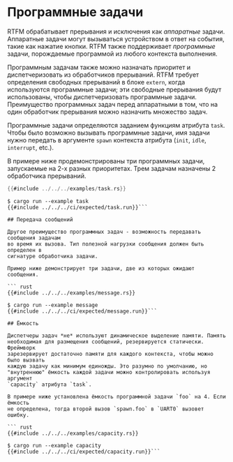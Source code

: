 # Программные задачи

RTFM обрабатывает прерывания и исключения как *аппаратные* задачи. Аппаратные
задачи могут вызываться устройством в ответ на события, такие как нажатие кнопки.
RTFM также поддерживает *программные* задачи, порождаемые программой из любого
контекста выполнения.

Программным задачам также можно назначать приоритет и диспетчеризовать из
обработчиков прерываний. RTFM требует определения свободных прерываний в блоке
`extern`, когда используются программные задачи; эти свободные прерывания будут использованы, чтобы диспетчеризовать программные задачи. Преимущество программных
задач перед аппаратными в том, что  на один обработчик прерывания можно назначить
множество задач.

Программные задачи определяются заданием функциям атрибута `task`. Чтобы было
возможно вызывать программные задачи, имя задачи нужно передать в аргументе
`spawn` контекста атрибута (`init`, `idle`, `interrupt`, etc.).

В примере ниже продемонстрированы три программных задачи, запускаемые на 2-х
разных приоритетах. Трем задачам назначены 2 обработчика прерываний.

``` rust
{{#include ../../../examples/task.rs}}
```

``` console
$ cargo run --example task
{{#include ../../../ci/expected/task.run}}```

## Передача сообщений

Другое преимущество программных задач - возможность передавать сообщения задачам
во время их вызова. Тип полезной нагрузки сообщения должен быть определен в
сигнатуре обработчика задачи.

Пример ниже демонстрирует три задачи, две из которых ожидают сообщения.

``` rust
{{#include ../../../examples/message.rs}}
```

``` console
$ cargo run --example message
{{#include ../../../ci/expected/message.run}}```

## Ёмкость

Диспетчеры задач *не* используют динамическое выделение памяти. Память
необходимая для размещения сообщений, резервируется статически. Фреймворк
зарезервирует достаточно памяти для каждого контекста, чтобы можно было вызвать
каждую задачу как минимум единожды. Это разумно по умолчанию, но
"внутреннюю" ёмкость каждой задачи можно контролировать используя аргумент
`capacity` атрибута `task`.

В примере ниже установлена ёмкость программной задачи `foo` на 4. Если ёмкость
не определена, тогда второй вызов `spawn.foo` в `UART0` вызовет ошибку.

``` rust
{{#include ../../../examples/capacity.rs}}
```

``` console
$ cargo run --example capacity
{{#include ../../../ci/expected/capacity.run}}```
